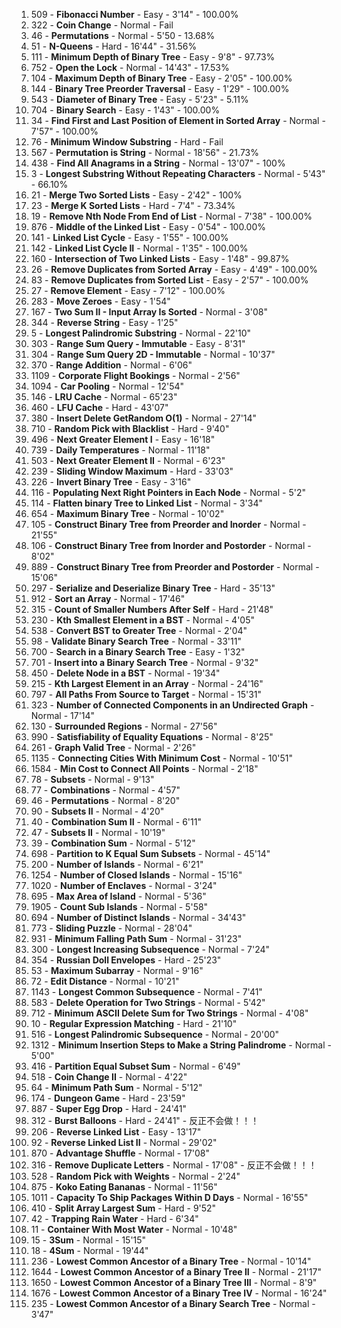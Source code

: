 1. 509 - **Fibonacci Number** - Easy - 3'14" - 100.00%
2. 322 - **Coin Change** - Normal - Fail
3. 46 - **Permutations** - Normal - 5'50 - 13.68%
4. 51 - **N-Queens** - Hard - 16'44" - 31.56%
5. 111 - **Minimum Depth of Binary Tree** - Easy - 9'8" - 97.73%
6. 752 - **Open the Lock** - Normal - 14'43" - 17.53%
7. 104 - **Maximum Depth of Binary Tree** - Easy - 2'05" - 100.00%
8. 144 - **Binary Tree Preorder Traversal** - Easy - 1'29" - 100.00%
9. 543 - **Diameter of Binary Tree** - Easy - 5'23" - 5.11%
10. 704 - **Binary Search** - Easy - 1'43" - 100.00%
11. 34 - **Find First and Last Position of Element in Sorted Array** - Normal - 7'57" - 100.00%
12. 76 - **Minimum Window Substring** - Hard - Fail
13. 567 - **Permutation is String** - Normal - 18'56" - 21.73%
14. 438 - **Find All Anagrams in a String** - Normal - 13'07" - 100%
15. 3 - **Longest Substring Without Repeating Characters** - Normal - 5'43" - 66.10%
16. 21 - **Merge Two Sorted Lists** - Easy - 2'42" - 100%
17. 23 - **Merge K Sorted Lists** - Hard - 7'4" - 73.34%
18. 19 - **Remove Nth Node From End of List** - Normal - 7'38" - 100.00%
19. 876 - **Middle of the Linked List** - Easy - 0'54" - 100.00%
20. 141 - **Linked List Cycle** - Easy - 1'55" - 100.00%
21. 142 - **Linked List Cycle II** - Normal - 1'35" - 100.00%
22. 160 - **Intersection of Two Linked Lists** - Easy - 1'48" - 99.87%
23. 26 - **Remove Duplicates from Sorted Array** - Easy - 4'49" - 100.00%
24. 83 - **Remove Duplicates from Sorted List** - Easy - 2'57" - 100.00%
25. 27 - **Remove Element** - Easy - 7'12" - 100.00%
26. 283 - **Move Zeroes** - Easy - 1'54"
27. 167 - **Two Sum II - Input Array Is Sorted** - Normal - 3'08"
28. 344 - **Reverse String** - Easy - 1'25"
29. 5 - **Longest Palindromic Substring** - Normal - 22'10"
30. 303 - **Range Sum Query - Immutable** - Easy - 8'31"
31. 304 - **Range Sum Query 2D - Immutable** - Normal - 10'37"
32. 370 - **Range Addition** - Normal - 6'06"
33. 1109 - **Corporate Flight Bookings** - Normal - 2'56"
34. 1094 - **Car Pooling** - Normal - 12'54"
35. 146 - **LRU Cache** - Normal - 65'23"
36. 460 - **LFU Cache** - Hard - 43'07"
37. 380 - **Insert Delete GetRandom O(1)** - Normal - 27'14"
38. 710 - **Random Pick with Blacklist** - Hard - 9'40"
39. 496 - **Next Greater Element I** - Easy - 16'18"
40. 739 - **Daily Temperatures** - Normal - 11'18"
41. 503 - **Next Greater Element II** - Normal - 6'23"
42. 239 - **Sliding Window Maximum** - Hard - 33'03"
43. 226 - **Invert Binary Tree** - Easy - 3'16"
44. 116 - **Populating Next Right Pointers in Each Node** - Normal - 5'2"
45. 114 - **Flatten binary Tree to Linked List** - Normal - 3'34"
46. 654 - **Maximum Binary Tree** - Normal - 10'02"
47. 105 - **Construct Binary Tree from Preorder and Inorder** - Normal - 21'55"
48. 106 - **Construct Binary Tree from Inorder and Postorder** - Normal - 8'02"
49. 889 - **Construct Binary Tree from Preorder and Postorder** - Normal - 15'06"
50. 297 - **Serialize and Deserialize Binary Tree** - Hard - 35'13"
51. 912 - **Sort an Array** - Normal - 17'46"
52. 315 - **Count of Smaller Numbers After Self** - Hard - 21'48"
53. 230 - **Kth Smallest Element in a BST** - Normal - 4'05"
54. 538 - **Convert BST to Greater Tree** - Normal - 2'04"
55. 98 - **Validate Binary Search Tree** - Normal - 33'11"
56. 700 - **Search in a Binary Search Tree** - Easy - 1'32"
57. 701 - **Insert into a Binary Search Tree** - Normal - 9'32"
58. 450 - **Delete Node in a BST** - Normal - 19'34"
59. 215 - **Kth Largest Element in an Array** - Normal - 24'16"
60. 797 - **All Paths From Source to Target** - Normal - 15'31"
61. 323 - **Number of Connected Components in an Undirected Graph** - Normal - 17'14"
62. 130 - **Surrounded Regions** - Normal - 27'56"
63. 990 - **Satisfiability of Equality Equations** - Normal - 8'25"
64. 261 - **Graph Valid Tree** - Normal - 2'26"
65. 1135 - **Connecting Cities With Minimum Cost** - Normal - 10'51"
66. 1584 - **Min Cost to Connect All Points** - Normal - 2'18"
67. 78 - **Subsets** - Normal - 9'13"
68. 77 - **Combinations** - Normal - 4'57"
69. 46 - **Permutations** - Normal - 8'20"
70. 90 - **Subsets II** - Normal - 4'20"
71. 40 - **Combination Sum II** - Normal - 6'11"
72. 47 - **Subsets II** - Normal - 10'19"
73. 39 - **Combination Sum** - Normal - 5'12"
74. 698 - **Partition to K Equal Sum Subsets** - Normal - 45'14"
75. 200 - **Number of Islands** - Normal - 6'21"
76. 1254 - **Number of Closed Islands** - Normal - 15'16"
77. 1020 - **Number of Enclaves** - Normal - 3'24"
78. 695 - **Max Area of Island** - Normal - 5'36"
79. 1905 - **Count Sub Islands** - Normal - 5'58"
80. 694 - **Number of Distinct Islands** - Normal - 34'43"
81. 773 - **Sliding Puzzle** - Normal - 28'04"
82. 931 - **Minimum Falling Path Sum** - Normal - 31'23"
83. 300 - **Longest Increasing Subsequence** - Normal - 7'24"
84. 354 - **Russian Doll Envelopes** - Hard - 25'23"
85. 53 - **Maximum Subarray** - Normal - 9'16"
86. 72 - **Edit Distance** - Normal - 10'21"
87. 1143 - **Longest Common Subsequence** - Normal - 7'41"
88. 583 - **Delete Operation for Two Strings** - Normal - 5'42"
89. 712 - **Minimum ASCII Delete Sum for Two Strings** - Normal - 4'08"
90. 10 - **Regular Expression Matching** - Hard - 21'10"
91. 516 - **Longest Palindromic Subsequence** - Normal - 20'00"
92. 1312 - **Minimum Insertion Steps to Make a String Palindrome** - Normal - 5'00"
93. 416 - **Partition Equal Subset Sum** - Normal - 6'49"
94. 518 - **Coin Change II** - Normal - 4'22"
95. 64 - **Minimum Path Sum** - Normal - 5'12"
96. 174 - **Dungeon Game** - Hard - 23'59"
97. 887 - **Super Egg Drop** - Hard - 24'41"
98. 312 - **Burst Balloons** - Hard - 24'41" - 反正不会做！！！
99. 206 - **Reverse Linked List** - Easy - 13'17"
100. 92 - **Reverse Linked List II** - Normal - 29'02"
101. 870 - **Advantage Shuffle** - Normal - 17'08"
102. 316 - **Remove Duplicate Letters** - Normal - 17'08" - 反正不会做！！！
103. 528 - **Random Pick with Weights** - Normal - 2'24"
104. 875 - **Koko Eating Bananas** - Normal - 11'56"
105. 1011 - **Capacity To Ship Packages Within D Days** - Normal - 16'55"
106. 410 - **Split Array Largest Sum** - Hard - 9'52"
107. 42 - **Trapping Rain Water** - Hard - 6'34"
108. 11 - **Container With Most Water** - Normal - 10'48"
109. 15 - **3Sum** - Normal - 15'15"
110. 18 - **4Sum** - Normal - 19'44"
111. 236 - **Lowest Common Ancestor of a Binary Tree** - Normal - 10'14"
112. 1644 - **Lowest Common Ancestor of a Binary Tree II** - Normal - 21'17"
113. 1650 - **Lowest Common Ancestor of a Binary Tree III** - Normal - 8'9"
114. 1676 - **Lowest Common Ancestor of a Binary Tree IV** - Normal - 16'24"
115. 235 - **Lowest Common Ancestor of a Binary Search Tree** - Normal - 3'47"